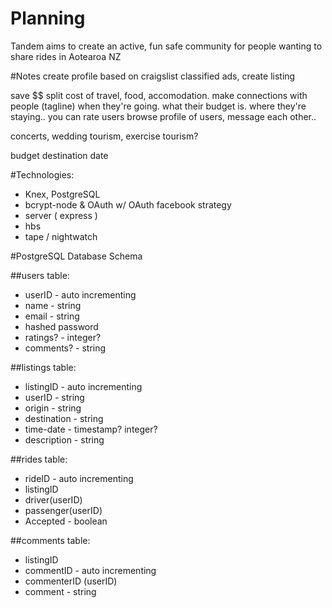 # Planning

Tandem aims to create an active, fun safe community for people wanting to share rides in Aotearoa NZ

#Notes
create profile
based on craigslist
classified ads, create listing

save $$
split cost of travel, food, accomodation.
make connections with people (tagline)
when they're going. what their budget is. where they're staying..
you can rate users
browse profile of users, message each other..

concerts, wedding tourism, exercise tourism?

budget
destination
date

#Technologies:

- Knex, PostgreSQL
- bcrypt-node & OAuth w/ OAuth facebook strategy
- server ( express )
- hbs
- tape / nightwatch

#PostgreSQL Database Schema

##users table:
- userID - auto incrementing
- name - string
- email - string
- hashed password
- ratings? - integer?
- comments? - string

##listings table:
- listingID - auto incrementing
- userID - string
- origin - string
- destination - string
- time-date - timestamp? integer?
- description - string

##rides table:
- rideID - auto incrementing
- listingID
- driver(userID)
- passenger(userID)
- Accepted - boolean

##comments table:
- listingID
- commentID - auto incrementing
- commenterID (userID)
- comment - string
